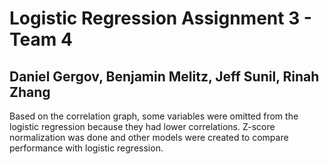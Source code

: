 # Logistic Regression Assignment 3 - Team 4
## Daniel Gergov, Benjamin Melitz, Jeff Sunil, Rinah Zhang

Based on the correlation graph, some variables were omitted from the logistic regression because they had lower correlations. Z-score normalization was done and other models were created to compare performance with logistic regression.
